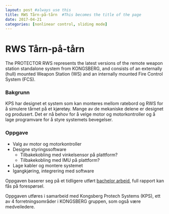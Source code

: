 ```yaml
---
layout: post #always use this
title: RWS Tårn-på-tårn  #This becomes the title of the page
date: 2017-04-21
categories: [nonlinear control, sliding mode]
---
```

# RWS Tårn-på-tårn

The PROTECTOR RWS represents the latest versions of the remote weapon station standalone system from KONGSBERG, and consists of an externally (hull) mounted Weapon Station (WS) and an internally mounted Fire Control System (FCS).

### Bakgrunn
KPS har designet et system som kan monteres mellom ratebord og RWS for å simulere tårnet på et kjøretøy. Mange av de mekaniske delene er designet og produsert. Det er nå behov for å velge motor og motorkontroller og å lage programvare for å styre systemets bevegelser.

### Oppgave
* Valg av motor og motorkontroller
* Designe styringssoftware
  * Tilbakekobling med vinkelsensor på plattform?
  * Tilbakekobling med IMU på plattform?
* Lage kabler og montere systemet
* Igangkjøring, integrering med software

Oppgaven baserer seg på et tidligere utført [bachelor arbeid](../blob/master/LICENSE), full rapport kan fås på forespørsel. 

Oppgaven utføres i samarbeid med Kongsberg Protech Systems (KPS), ett av 4 forretningsområder i KONGSBERG gruppen, som også være medveiledere.
